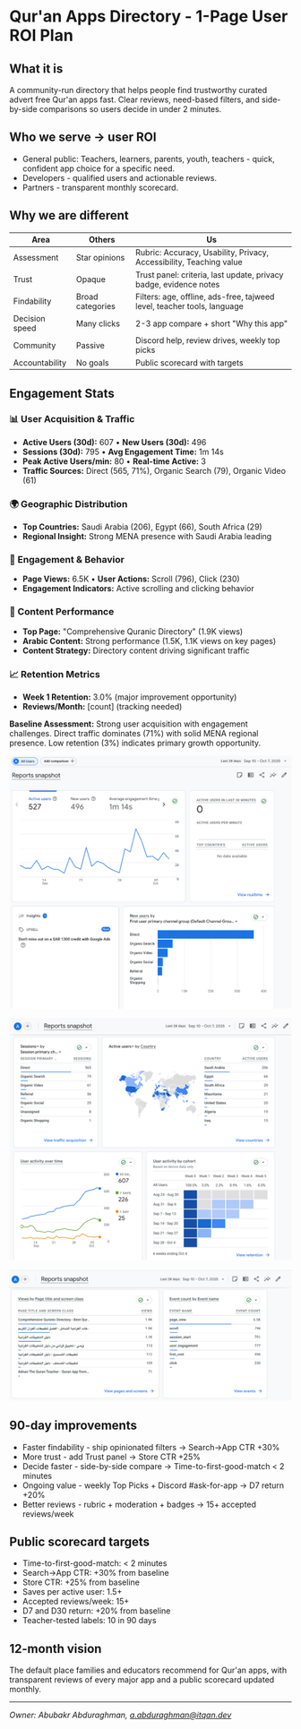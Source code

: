 # Qur'an Apps Directory - 1-Page User ROI Plan

## What it is
A community-run directory that helps people find trustworthy curated advert free Qur'an apps fast. Clear reviews, need-based filters, and side-by-side comparisons so users decide in under 2 minutes.

## Who we serve → user ROI
- General public: Teachers, learners, parents, youth, teachers - quick, confident app choice for a specific need.
- Developers - qualified users and actionable reviews.
- Partners - transparent monthly scorecard.

## Why we are different
| Area | Others | Us |
| - | - | - |
| Assessment | Star opinions | Rubric: Accuracy, Usability, Privacy, Accessibility, Teaching value |
| Trust | Opaque | Trust panel: criteria, last update, privacy badge, evidence notes |
| Findability | Broad categories | Filters: age, offline, ads-free, tajweed level, teacher tools, language |
| Decision speed | Many clicks | 2-3 app compare + short "Why this app" |
| Community | Passive | Discord help, review drives, weekly top picks |
| Accountability | No goals | Public scorecard with targets |

## Engagement Stats

### 📊 User Acquisition & Traffic
- **Active Users (30d):** 607 • **New Users (30d):** 496
- **Sessions (30d):** 795 • **Avg Engagement Time:** 1m 14s
- **Peak Active Users/min:** 80 • **Real-time Active:** 3
- **Traffic Sources:** Direct (565, 71%), Organic Search (79), Organic Video (61)

### 🌍 Geographic Distribution
- **Top Countries:** Saudi Arabia (206), Egypt (66), South Africa (29)
- **Regional Insight:** Strong MENA presence with Saudi Arabia leading

### 🎯 Engagement & Behavior
- **Page Views:** 6.5K • **User Actions:** Scroll (796), Click (230)
- **Engagement Indicators:** Active scrolling and clicking behavior

### 📱 Content Performance
- **Top Page:** "Comprehensive Quranic Directory" (1.9K views)
- **Arabic Content:** Strong performance (1.5K, 1.1K views on key pages)
- **Content Strategy:** Directory content driving significant traffic

### 📈 Retention Metrics
- **Week 1 Retention:** 3.0% (major improvement opportunity)
- **Reviews/Month:** [count] (tracking needed)

**Baseline Assessment:** Strong user acquisition with engagement challenges. Direct traffic dominates (71%) with solid MENA regional presence. Low retention (3%) indicates primary growth opportunity.

![Google Analytics Engagement Dashboard - Last 28 days (Sep 10 - Oct 7, 2025)](./assets/images/engagement-analytics-screenshot.png)

![Google Analytics Traffic Sources & User Geography - Last 28 days (Sep 10 - Oct 7, 2025)](./assets/images/traffic-geography-analytics-screenshot.png)

![Google Analytics Pages & Events Dashboard - Last 28 days (Sep 10 - Oct 7, 2025)](./assets/images/pages-events-analytics-screenshot.png)

## 90-day improvements
- Faster findability - ship opinionated filters → Search→App CTR +30%
- More trust - add Trust panel → Store CTR +25%
- Decide faster - side-by-side compare → Time-to-first-good-match < 2 minutes
- Ongoing value - weekly Top Picks + Discord #ask-for-app → D7 return +20%
- Better reviews - rubric + moderation + badges → 15+ accepted reviews/week

## Public scorecard targets
- Time-to-first-good-match: < 2 minutes
- Search→App CTR: +30% from baseline
- Store CTR: +25% from baseline
- Saves per active user: 1.5+
- Accepted reviews/week: 15+
- D7 and D30 return: +20% from baseline
- Teacher-tested labels: 10 in 90 days

## 12-month vision
The default place families and educators recommend for Qur'an apps, with transparent reviews of every major app and a public scorecard updated monthly.

---

*Owner: Abubakr Abduraghman, a.abduraghman@itqan.dev*
